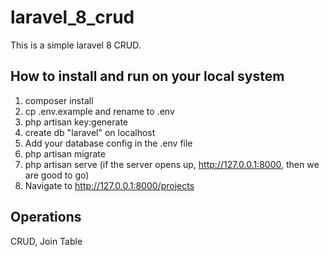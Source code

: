 # laravel_8_crud
This is a simple laravel 8 CRUD.
## How to install and run on your local system
1. composer install
2. cp .env.example and rename to .env
3. php artisan key:generate
4. create db "laravel" on localhost
5. Add your database config in the .env file 
6. php artisan migrate
7. php artisan serve (if the server opens up, http://127.0.0.1:8000,  then we are good to go)
10. Navigate to http://127.0.0.1:8000/projects

## Operations
CRUD, Join Table
